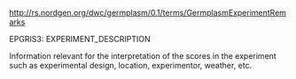 http://rs.nordgen.org/dwc/germplasm/0.1/terms/GermplasmExperimentRemarks

EPGRIS3: EXPERIMENT\_DESCRIPTION

Information relevant for the interpretation of the scores in the experiment such as experimental design, location, experimentor, weather, etc.
